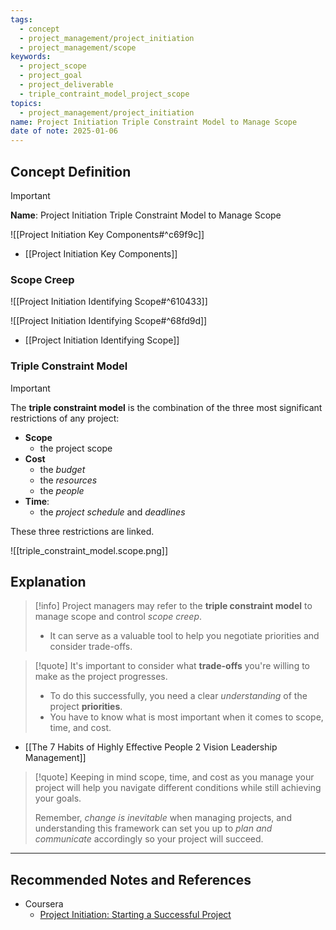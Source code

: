 ```yaml
---
tags:
  - concept
  - project_management/project_initiation
  - project_management/scope
keywords:
  - project_scope
  - project_goal
  - project_deliverable
  - triple_contraint_model_project_scope
topics:
  - project_management/project_initiation
name: Project Initiation Triple Constraint Model to Manage Scope
date of note: 2025-01-06
---
```


## Concept Definition

>[!important]
>**Name**: Project Initiation Triple Constraint Model to Manage Scope

![[Project Initiation Key Components#^c69f9c]]

- [[Project Initiation Key Components]]


### Scope Creep

![[Project Initiation Identifying Scope#^610433]]

![[Project Initiation Identifying Scope#^68fd9d]]


- [[Project Initiation Identifying Scope]]

### Triple Constraint Model

>[!important]
>The **triple constraint model** is the combination of the three most significant restrictions of any project:
>- **Scope**
>	- the project scope
>- **Cost**
>	- the *budget*
>	- the *resources*
>	- the *people*
>- **Time**: 
>	- the *project schedule* and *deadlines*
>
>These three restrictions are linked.

![[triple_constraint_model.scope.png]]


## Explanation


>[!info]
>Project managers may refer to the **triple constraint model** to manage scope and control *scope creep*. 
>-  It can serve as a valuable tool to help you negotiate priorities and consider trade-offs.
>

>[!quote]
>It's important to consider what **trade-offs** you're willing to make as the project progresses.
>- To do this successfully, you need a clear *understanding* of the project **priorities**. 
>- You have to know what is most important when it comes to scope, time, and cost.

- [[The 7 Habits of Highly Effective People 2 Vision Leadership Management]]

>[!quote]
>Keeping in mind scope, time, and cost as you manage your project will help you navigate different conditions while still achieving your goals. 
>
>Remember, *change is inevitable* when managing projects, and understanding this framework can set you up to *plan and communicate* accordingly so your project will succeed.



-----------
##  Recommended Notes and References

- Coursera
	- [Project Initiation: Starting a Successful Project](https://www.coursera.org/learn/project-initiation-google/home/welcome)